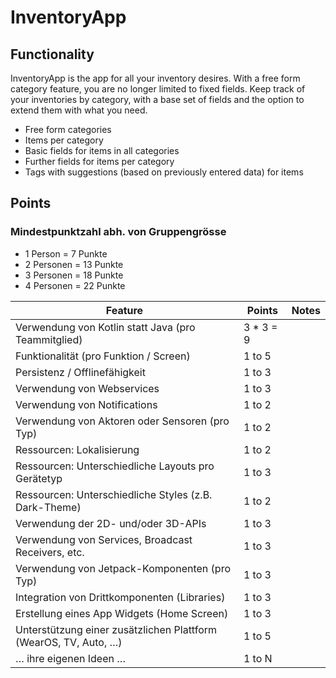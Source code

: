 # InventoryApp

## Functionality
InventoryApp is the app for all your inventory desires.
With a free form category feature, you are no longer limited to fixed fields.
Keep track of your inventories by category, with a base set of fields and the option to extend them with what you need.

- Free form categories
- Items per category
- Basic fields for items in all categories
- Further fields for items per category
- Tags with suggestions (based on previously entered data) for items

## Points
### Mindestpunktzahl abh. von Gruppengrösse
- 1 Person = 7 Punkte
- 2 Personen = 13 Punkte
- 3 Personen = 18 Punkte
- 4 Personen = 22 Punkte

|Feature|Points|Notes|
|---|---|---|
|Verwendung von Kotlin statt Java (pro Teammitglied)|3 * 3 = 9||
|Funktionalität (pro Funktion / Screen)|1 to 5||
|Persistenz / Offlinefähigkeit|1 to 3||
|Verwendung von Webservices|1 to 3||
|Verwendung von Notifications |1 to 2||
|Verwendung von Aktoren oder Sensoren (pro Typ)|1 to 2||
|Ressourcen: Lokalisierung|1 to 2||
|Ressourcen: Unterschiedliche Layouts pro Gerätetyp|1 to 3||
|Ressourcen: Unterschiedliche Styles (z.B. Dark-Theme)|1 to 2||
|Verwendung der 2D- und/oder 3D-APIs|1 to 3||
|Verwendung von Services, Broadcast Receivers, etc.|1 to 3||
|Verwendung von Jetpack-Komponenten (pro Typ)|1 to 3||
|Integration von Drittkomponenten (Libraries)|1 to 3||
|Erstellung eines App Widgets (Home Screen)|1 to 3||
|Unterstützung einer zusätzlichen Plattform (WearOS, TV, Auto, …)|1 to 5||
|… ihre eigenen Ideen …|1 to N||
